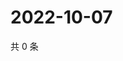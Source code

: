 # 2022-10-07

共 0 条

<!-- BEGIN WEIBO -->
<!-- 最后更新时间 Fri Oct 07 2022 17:22:28 GMT+0800 (China Standard Time) -->

<!-- END WEIBO -->
